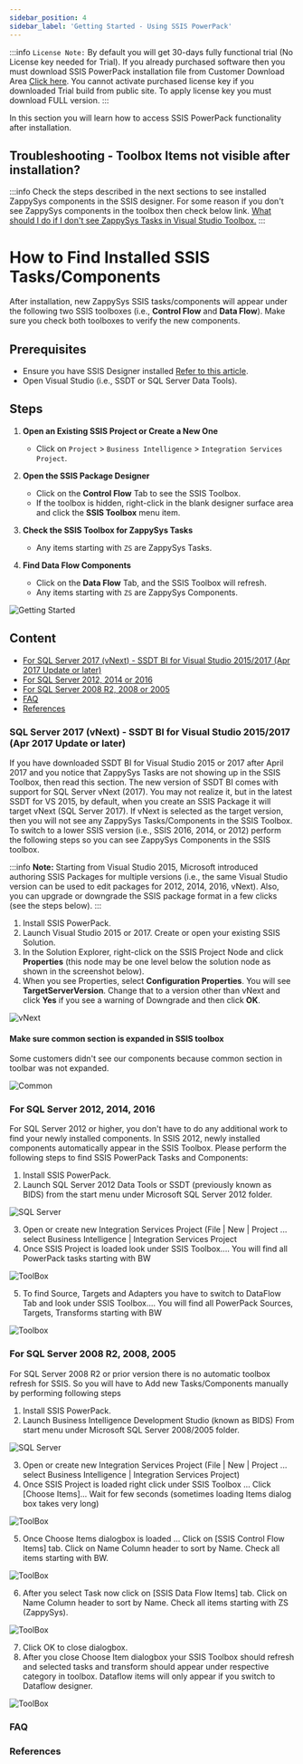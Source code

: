 ```yaml
---
sidebar_position: 4
sidebar_label: 'Getting Started - Using SSIS PowerPack'
---
```




:::info
`License Note:` By default you will get 30-days fully functional trial (No License key needed for Trial). If you already purchased software then you must download SSIS PowerPack installation file from Customer Download Area [Click here](https://zappysys.com/links/?id=10017). You cannot activate purchased license key if you downloaded Trial build from public site. To apply license key you must download FULL version.
:::


In this section you will learn how to access SSIS PowerPack functionality after installation.

## Troubleshooting - Toolbox Items not visible after installation?

:::info
Check the steps described in the next sections to see installed ZappySys components in the SSIS designer. For some reason if you don't see ZappySys components in the toolbox then check below link. [What should I do if I don't see ZappySys Tasks in Visual Studio Toolbox.](https://zappysys.zendesk.com/hc/en-us/articles/115004935754)
:::

# How to Find Installed SSIS Tasks/Components

After installation, new ZappySys SSIS tasks/components will appear under the following two SSIS toolboxes (i.e., **Control Flow** and **Data Flow**). Make sure you check both toolboxes to verify the new components.

## Prerequisites

- Ensure you have SSIS Designer installed [Refer to this article](https://zappysys.zendesk.com/hc/en-us/articles/360035974593-How-to-design-debug-deploy-schedule-SSIS-Package-In-SQL-Agent-and-Catalog-).
- Open Visual Studio (i.e., SSDT or SQL Server Data Tools).

## Steps

1. **Open an Existing SSIS Project or Create a New One**
   - Click on `Project` > `Business Intelligence` > `Integration Services Project`.

2. **Open the SSIS Package Designer**
   - Click on the **Control Flow** Tab to see the SSIS Toolbox.
   - If the toolbox is hidden, right-click in the blank designer surface area and click the **SSIS Toolbox** menu item.

3. **Check the SSIS Toolbox for ZappySys Tasks**
   - Any items starting with `ZS` are ZappySys Tasks.

4. **Find Data Flow Components**
   - Click on the **Data Flow** Tab, and the SSIS Toolbox will refresh.
   - Any items starting with `ZS` are ZappySys Components.


![Getting Started](/img/ssis-toolbox-where-is-control-flow-task-data-flow-components.png)

## Content

- [For SQL Server 2017 (vNext) - SSDT BI for Visual Studio 2015/2017 (Apr 2017 Update or later)](https://power-pack.vercel.app/docs/Getting-Started-Using-SSIS-PowerPack#sql-server-2017-vnext---ssdt-bi-for-visual-studio-20152017-apr-2017-update-or-later)
- [For SQL Server 2012, 2014 or 2016](https://power-pack.vercel.app/docs/Getting-Started-Using-SSIS-PowerPack#for-sql-server-2012-2014-2016)
- [For SQL Server 2008 R2, 2008 or 2005](https://power-pack.vercel.app/docs/Getting-Started-Using-SSIS-PowerPack#for-sql-server-2008-r2-2008-2005)
- [FAQ](https://power-pack.vercel.app/docs/Getting-Started-Using-SSIS-PowerPack#faq)
- [References](https://power-pack.vercel.app/docs/Getting-Started-Using-SSIS-PowerPack#references)

### SQL Server 2017 (vNext) - SSDT BI for Visual Studio 2015/2017 (Apr 2017 Update or later)

If you have downloaded SSDT BI for Visual Studio 2015 or 2017 after April 2017 and you notice that ZappySys Tasks are not showing up in the SSIS Toolbox, then read this section. The new version of SSDT BI comes with support for SQL Server vNext (2017). You may not realize it, but in the latest SSDT for VS 2015, by default, when you create an SSIS Package it will target vNext (SQL Server 2017). If vNext is selected as the target version, then you will not see any ZappySys Tasks/Components in the SSIS Toolbox. To switch to a lower SSIS version (i.e., SSIS 2016, 2014, or 2012) perform the following steps so you can see ZappySys Components in the SSIS toolbox.

:::info
**Note:** Starting from Visual Studio 2015, Microsoft introduced authoring SSIS Packages for multiple versions (i.e., the same Visual Studio version can be used to edit packages for 2012, 2014, 2016, vNext). Also, you can upgrade or downgrade the SSIS package format in a few clicks (see the steps below).
:::

1. Install SSIS PowerPack.
2. Launch Visual Studio 2015 or 2017. Create or open your existing SSIS Solution.
3. In the Solution Explorer, right-click on the SSIS Project Node and click **Properties** (this node may be one level below the solution node as shown in the screenshot below).
4. When you see Properties, select **Configuration Properties**. You will see **TargetServerVersion**. Change that to a version other than vNext and click **Yes** if you see a warning of Downgrade and then click **OK**.

![vNext](/img/ssdt-bi-visual-studio-2015-edit-change-ssis-version-2012-2014-2016.png)

#### Make sure common section is expanded in SSIS toolbox

Some customers didn't see our components because common section in toolbar was not expanded.

![Common](/img/view-ssis-toolbox.png)

### For SQL Server 2012, 2014, 2016

For SQL Server 2012 or higher, you don't have to do any additional work to find your newly installed components. In SSIS 2012, newly installed components automatically appear in the SSIS Toolbox. Please perform the following steps to find SSIS PowerPack Tasks and Components:

1. Install SSIS PowerPack.
2. Launch SQL Server 2012 Data Tools or SSDT (previously known as BIDS) from the start menu under Microsoft SQL Server 2012 folder.

![SQL Server](/img/ssdt-sql-server-data-tools.png)

3. Open or create new Integration Services Project (File | New | Project ... select Business Intelligence | Integration Services Project
4. Once SSIS Project is loaded look under SSIS Toolbox.... You will find all PowerPack tasks starting with BW

![ToolBox](/img/ssis-toolbox-sql-2012.png)

5. To find Source, Targets and Adapters you have to switch to DataFlow Tab and look under SSIS Toolbox.... You will find all PowerPack Sources, Targets, Transforms starting with BW

![Toolbox](/img/ssis-toolbox-sql-2012-dataflow.png)

### For SQL Server 2008 R2, 2008, 2005
For SQL Server 2008 R2 or prior version there is no automatic toolbox refresh for SSIS. So you will have to Add new Tasks/Components manually by performing following steps

1. Install SSIS PowerPack.
2. Launch Business Intelligence Development Studio (known as BIDS) From start menu under Microsoft SQL Server 2008/2005 folder.

![SQL Server](/img/bids-sql-server-business-intelligence-development-studio.png)

3. Open or create new Integration Services Project (File | New | Project ... select Business Intelligence | Integration Services Project)
4. Once SSIS Project is loaded right click under SSIS Toolbox ... Click [Choose Items]... Wait for few seconds (sometimes loading Items dialog box takes very long)

![ToolBox](/img/ssis-toolbox-sql-2008-2005-choose-items-add-tasks.png)

5. Once Choose Items dialogbox is loaded ... Click on [SSIS Control Flow Items] tab. Click on Name Column header to sort by Name. Check all items starting with BW.

![ToolBox](/img/ssis-toolbox-sql-2008-2005-choose-items-add-tasks-2.png)

6. After you select Task now click on [SSIS Data Flow Items] tab. Click on Name Column header to sort by Name. Check all items starting with ZS (ZappySys).

![ToolBox](/img/ssis-toolbox-sql-2008-2005-choose-items-add-tasks-3.png)

7. Click OK to close dialogbox.
8. After you close Choose Item dialogbox your SSIS Toolbox should refresh and selected tasks and transform should appear under respective category in toolbox. Dataflow items will only appear if you switch to Dataflow designer.

![ToolBox](/img/ssis-powerpack-tasks.png)

### FAQ
### References